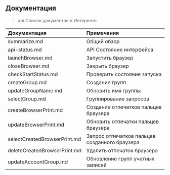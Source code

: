 
## Документация
> api Список документов в Интернете

| Документация | Примечания |
|:----| :-- |
| summarize.md | Общий обзор |
| api-status.md | API Состояние интерфейса |
| launchBrowser.md | Запустить браузер |
| closeBrowser.md | Закрыть браузер |
| checkStartStatus.md | Проверить состояние запуска |
| createGroup.md | Создание групп |
| updateGroupName.md | Обновить имя группы |
| selectGroup.md | Группирование запросов |
| createBrowserPrint.md | Создание отпечатков пальцев браузера |
| updateBrowserPrint.md | Обновить отпечатки пальцев браузера |
| selectCreatedBrowserPrint.md | Запрос отпечатков пальцев созданного браузера |
| deleteCreatedBrowserPrint.md | Удалить отпечаток браузера |
| updateAccountGroup.md | Обновление групп учетных записей |